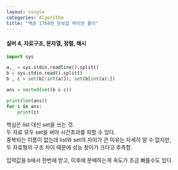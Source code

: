 ```yaml
---
layout: single
categories: Algorithm
title: "백준 1764번 듣보잡 파이썬 풀이"
---
```

#### 실버 4, 자료구조, 문자열, 정렬, 해시

```py
import sys

a,_ = sys.stdin.readline().split()
b = sys.stdin.read().split()
b , c = set(b[:int(a)]), set(b[int(a):])   

ans = sorted(set(b & c))

print(len(ans))
for i in ans:
    print(i)
```

핵심은 list 대신 set을 쓰는 것.<br>
두 자료 모두 set을 써야 시간초과를 피할 수 있다.<br>
중복되는 이름이 없는데 list와 set의 차이가 큰 이유는 자세히 알 수 없지만,<br>
두 자료형의 구조 차이 때문에 성능 창이가 크다고 추측함.

입력값을 b에서 한번에 받고, 이후에 분배하는게 속도가 조금 빠를수도 있다.